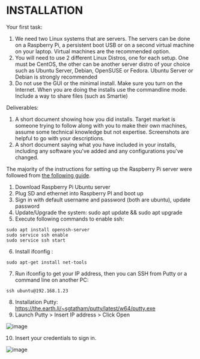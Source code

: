# INSTALLATION

Your first task:

1. We need two Linux systems that are servers. The servers can be done on a Raspberry Pi, a persistent boot USB or on a second virtual machine on your laptop. Virtual machines are the recommended option.
2. You will need to use 2 different Linux Distros, one for each setup.  One must be CentOS, the other can be another server distro of your choice such as Ubuntu Server, Debian, OpenSUSE or Fedora.  Ubuntu Server or Debian is strongly recommended
3. Do not use the GUI or the minimal install. Make sure you turn on the Internet. When you are doing the installs use the commandline mode. Include a way to share files (such as Smartie)

Deliverables:
1. A short document showing how you did installs.  Target market is someone trying to follow along with you to make their own machines, assume some technical knowledge but not expertise.  Screenshots are helpful to go with your descriptions.
2. A short document saying what you have included in your installs, including any software you've added and any configurations you've changed. 


The majority of the instructions for setting up the Raspberry Pi server were followed from [the following guide](https://pimylifeup.com/ubuntu-server-raspberry-pi/).

1. Download Raspberry Pi Ubuntu server
2. Plug SD and ethernet into Raspberry PI and boot up
3. Sign in with default username and password (both are ubuntu), update password
4. Update/Upgrade the system: sudo apt update && sudo apt upgrade
5. Execute following commands to enable ssh:
```
sudo apt install openssh-server
sudo service ssh enable
sudo service ssh start
```
6. Install ifconfig : 

```
sudo apt-get install net-tools
```

7. Run ifconfig to get your IP address, then you can SSH from Putty or a command line on another PC:
```
ssh ubuntu@192.168.1.23
```
8. Installation Putty: https://the.earth.li/~sgtatham/putty/latest/w64/putty.exe 
9. Launch Putty > Insert IP address > Click Open

![image](https://user-images.githubusercontent.com/64757540/97362700-c8903180-1877-11eb-8287-0953f2fea79f.png)

10. Insert your credentials to sign in.

![image](https://user-images.githubusercontent.com/64757540/97362755-dc3b9800-1877-11eb-80c2-dea857dea3d1.png)




